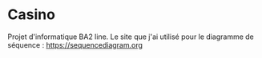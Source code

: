 # Casino
Projet d'informatique BA2 line.
Le site que j'ai utilisé pour le diagramme de séquence : https://sequencediagram.org 
